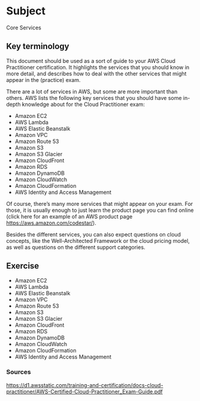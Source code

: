 # Subject
Core Services

## Key terminology
This document should be used as a sort of guide to your AWS Cloud Practitioner certification. It highlights the services that you should know in more detail, and describes how to deal with the other services that might appear in the (practice) exam.  

There are a lot of services in AWS, but some are more important than others. AWS lists the following key services that you should have some in-depth knowledge about for the Cloud Practitioner exam:  

- Amazon EC2  
- AWS Lambda  
- AWS Elastic Beanstalk
- Amazon VPC
- Amazon Route 53
- Amazon S3
- Amazon S3 Glacier
- Amazon CloudFront
- Amazon RDS
- Amazon DynamoDB
- Amazon CloudWatch
- Amazon CloudFormation
- AWS Identity and Access Management  

Of course, there’s many more services that might appear on your exam. For those, it is usually enough to just learn the product page you can find online (click here for an example of an AWS product page https://aws.amazon.com/codestar/).  

Besides the different services, you can also expect questions on cloud concepts, like the Well-Architected Framework or the cloud pricing model, as well as questions on the different support categories.

## Exercise  
- Amazon EC2  
- AWS Lambda  
- AWS Elastic Beanstalk
- Amazon VPC
- Amazon Route 53
- Amazon S3
- Amazon S3 Glacier
- Amazon CloudFront
- Amazon RDS
- Amazon DynamoDB
- Amazon CloudWatch
- Amazon CloudFormation
- AWS Identity and Access Management  

### Sources
https://d1.awsstatic.com/training-and-certification/docs-cloud-practitioner/AWS-Certified-Cloud-Practitioner_Exam-Guide.pdf

